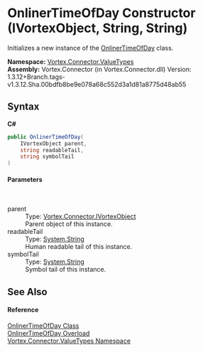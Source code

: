 # OnlinerTimeOfDay Constructor (IVortexObject, String, String)
 

Initializes a new instance of the <a href="T_Vortex_Connector_ValueTypes_OnlinerTimeOfDay.md">OnlinerTimeOfDay</a> class.

**Namespace:**&nbsp;<a href="N_Vortex_Connector_ValueTypes.md">Vortex.Connector.ValueTypes</a><br />**Assembly:**&nbsp;Vortex.Connector (in Vortex.Connector.dll) Version: 1.3.12+Branch.tags-v1.3.12.Sha.00bdfb8be9e078a68c552d3a1d81a8775d48ab55

## Syntax

**C#**<br />
``` C#
public OnlinerTimeOfDay(
	IVortexObject parent,
	string readableTail,
	string symbolTail
)
```


#### Parameters
&nbsp;<dl><dt>parent</dt><dd>Type: <a href="T_Vortex_Connector_IVortexObject.md">Vortex.Connector.IVortexObject</a><br />Parent object of this instance.</dd><dt>readableTail</dt><dd>Type: <a href="https://docs.microsoft.com/dotnet/api/system.string" target="_blank">System.String</a><br />Human readable tail of this instance.</dd><dt>symbolTail</dt><dd>Type: <a href="https://docs.microsoft.com/dotnet/api/system.string" target="_blank">System.String</a><br />Symbol tail of this instance.</dd></dl>

## See Also


#### Reference
<a href="T_Vortex_Connector_ValueTypes_OnlinerTimeOfDay.md">OnlinerTimeOfDay Class</a><br /><a href="Overload_Vortex_Connector_ValueTypes_OnlinerTimeOfDay__ctor.md">OnlinerTimeOfDay Overload</a><br /><a href="N_Vortex_Connector_ValueTypes.md">Vortex.Connector.ValueTypes Namespace</a><br />